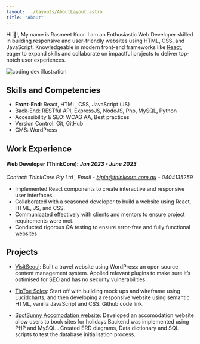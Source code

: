 ```yaml
---
layout: ../layouts/AboutLayout.astro
title: "About"
---
```


Hi 👋!, My name is Rasmeet Kour. I am an Enthusiastic Web Developer skilled in building responsive and user-friendly websites using HTML,
CSS, and JavaScript. Knowledgeable in modern front-end frameworks like [React](https://react.dev/), eager to expand
skills and collaborate on impactful projects to deliver top-notch user experiences.

<div>
  <img src="/assets/dev.svg" class="sm:w-1/2 mx-auto" alt="coding dev illustration">
</div>

## Skills and Competencies

- **Front-End**: React, HTML, CSS, JavaScript (JS)
- Back-End: RESTful API, ExpressJS, NodeJS, Php, MySQL, Python
- Accessibility & SEO: WCAG AA, Best practices
- Version Control: Git, GitHub
- CMS: WordPress

## Work Experience

#### Web Developer (ThinkCore): _Jan 2023 - June 2023_

_Contact: ThinkCore Pty Ltd , Email - bipin@thinkcore.com.au - 0404135259_

- Implemented React components to create interactive and responsive user interfaces.
- Collaborated with a seasoned developer to build a website using React, HTML, JS, and CSS.
- Communicated effectively with clients and mentors to ensure project requirements were met.
- Conducted rigorous QA testing to ensure error-free and fully functional websites

## Projects

- [VisitSeoul](https://www.visitseoul.epizy.com/?i=1): Built a travel website using WordPress: an open source content management system.
  Applied relevant plugins to make sure it’s optimised for SEO and has no security vulnerabilities.

- [TipToe Soles](https://www.tiptoesoles.epizy.com/): Start off with building mock ups and wireframe using Lucidcharts, and then developing a
  responsive website using semantic HTML, vanilla JavaScript and CSS. Github code link.

- [SpotSunny Accomodation website](https://www.spotsunny.epizy.com/): Developed an accomodation website allow users to book sites for
  holidays.Backend was implemented using PHP and MySQL . Created ERD diagrams, Data dictionary
  and SQL scripts to test the database initialisation process.
